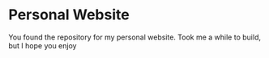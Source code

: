 # Personal Website

You found the repository for my personal website. Took me a while to build, but I hope you enjoy